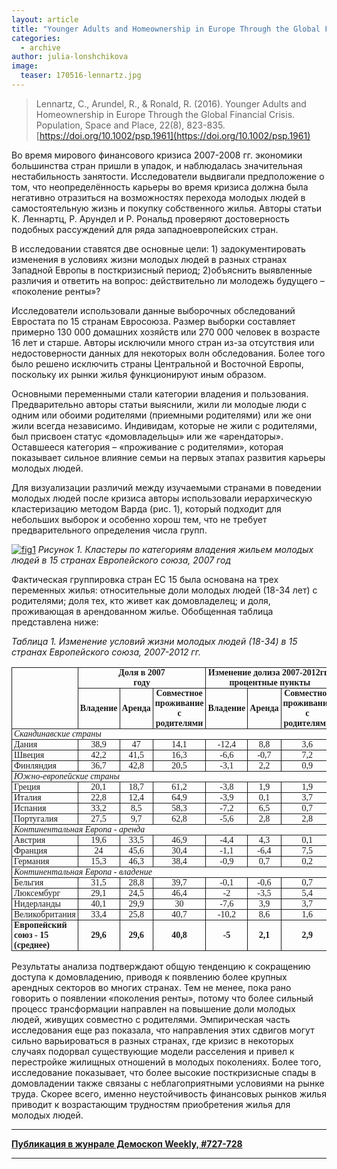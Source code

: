 ```yaml
---
layout: article
title: "Younger Adults and Homeownership in Europe Through the Global Financial Crisis"
categories: 
  - archive
author: julia-lonshchikova
image:
  teaser: 170516-lennartz.jpg
---
```


> Lennartz, C., Arundel, R., & Ronald, R. (2016). Younger Adults and Homeownership in Europe Through the Global Financial Crisis. Population, Space and Place, 22(8), 823-835. [https://doi.org/10.1002/psp.1961](https://doi.org/10.1002/psp.1961) 

Во время мирового финансового кризиса 2007-2008 гг. экономики большинства стран пришли в упадок, и наблюдалась значительная нестабильность занятости. Исследователи выдвигали предположение о том, что неопределённость карьеры во время кризиса должна была негативно отразиться на возможностях перехода молодых людей в самостоятельную жизнь и покупку собственного жилья. Авторы статьи К. Леннартц, Р. Арундел и Р. Рональд проверяют достоверность подобных рассуждений для ряда западноевропейских стран.

В исследовании ставятся две основные цели: 1) задокументировать изменения в условиях жизни молодых людей в разных странах Западной Европы в посткризисный период; 2)объяснить выявленные различия и ответить на вопрос: действительно ли молодежь будущего – «поколение ренты»?

Исследователи использовали данные выборочных обследований Евростата по 15 странам Евросоюза. Размер выборки составляет примерно 130 000 домашних хозяйств или 270 000 человек в возрасте 16 лет и старше. Авторы исключили много стран из-за отсутствия или недостоверности данных для некоторых волн обследования. Более того было решено исключить страны Центральной и Восточной Европы, поскольку их рынки жилья функционируют иным образом.

Основными переменными стали категории владения и пользования. Предварительно авторы статьи выяснили, жили ли молодые люди с одним или обоими родителями (приемными родителями) или же они жили всегда независимо. Индивидам, которые не жили с родителями, был присвоен статус «домовладельцы» или же «арендаторы». Оставшееся категория – «проживание с родителями», которая показывает сильное влияние семьи на первых этапах развития карьеры молодых людей.

Для визуализации различий между изучаемыми странами в поведении молодых людей после кризиса авторы использовали иерархическую кластеризацию методом Варда (рис. 1), который подходит для небольших выборок и особенно хорош тем, что не требует предварительного определения числа групп.

[![fig1][f1]][f1] 
*Рисунок 1. Кластеры по категориям владения жильем молодых людей в 15 странах Европейского союза, 2007 год*

Фактическая группировка стран ЕС 15 была основана на трех переменных жилья: относительные доли молодых людей (18-34 лет) с родителями; доля тех, кто живет как домовладелец; и доля, проживающая в арендованном жилье. Обобщенная таблица представлена ниже:

*Таблица 1. Изменение условий жизни молодых людей (18-34) в 15 странах Европейского союза, 2007-2012 гг.*
<style type="text/css">
.tg  {border-collapse:collapse;border-spacing:0;}
.tg td{font-family:Arial, sans-serif;font-size:14px;padding:0px 3px;border-style:solid;border-width:1px;overflow:hidden;word-break:normal;}
.tg th{font-family:Arial, sans-serif;font-size:14px;font-weight:normal;padding:0px 3px;border-style:solid;border-width:1px;overflow:hidden;word-break:normal;}
.tg .tg-4ic2{font-style:italic;font-size:14px;font-family:Georgia, serif !important;}
.tg .tg-khc5{font-size:14px;font-family:Georgia, serif !important;;text-align:center}
.tg .tg-zcc4{font-weight:bold;font-size:14px;font-family:Georgia, serif !important;;text-align:center}
.tg .tg-0wjy{font-weight:bold;font-size:14px;font-family:Georgia, serif !important;}
.tg .tg-zfr1{font-size:14px;font-family:Georgia, serif !important;}
</style>
<table class="tg">
  <tr>
    <th class="tg-0wjy" rowspan="2"></th>
    <th class="tg-zcc4" colspan="3">Доля в 2007<br>  году</th>
    <th class="tg-zcc4" colspan="3">Изменение долиза 2007-2012гг., <br>процентные пункты</th>
  </tr>
  <tr>
    <td class="tg-zcc4">Владение</td>
    <td class="tg-zcc4">Аренда</td>
    <td class="tg-zcc4">Совместное проживание <br>с родителями</td>
    <td class="tg-zcc4">Владение</td>
    <td class="tg-zcc4">Аренда</td>
    <td class="tg-zcc4">Совместное проживание <br>с родителями</td>
  </tr>
  <tr>
    <td class="tg-4ic2" colspan="7">Скандинавские страны</td>
  </tr>
  <tr>
    <td class="tg-zfr1">Дания</td>
    <td class="tg-khc5">38,9</td>
    <td class="tg-khc5">47</td>
    <td class="tg-khc5">14,1</td>
    <td class="tg-khc5">-12,4</td>
    <td class="tg-khc5">8,8</td>
    <td class="tg-khc5">3,6</td>
  </tr>
  <tr>
    <td class="tg-zfr1">Швеция</td>
    <td class="tg-khc5">42,2</td>
    <td class="tg-khc5">41,5</td>
    <td class="tg-khc5">16,3</td>
    <td class="tg-khc5">-6,6</td>
    <td class="tg-khc5">-0,7</td>
    <td class="tg-khc5">7,2</td>
  </tr>
  <tr>
    <td class="tg-zfr1">Финляндия</td>
    <td class="tg-khc5">36,7</td>
    <td class="tg-khc5">42,8</td>
    <td class="tg-khc5">20,5</td>
    <td class="tg-khc5">-3,1</td>
    <td class="tg-khc5">2,2</td>
    <td class="tg-khc5">0,9</td>
  </tr>
  <tr>
    <td class="tg-4ic2" colspan="7">Южно-европейские страны            </td>
  </tr>
  <tr>
    <td class="tg-zfr1">Греция</td>
    <td class="tg-khc5">20,1</td>
    <td class="tg-khc5">18,7</td>
    <td class="tg-khc5">61,2</td>
    <td class="tg-khc5">-3,8</td>
    <td class="tg-khc5">1,9</td>
    <td class="tg-khc5">1,9</td>
  </tr>
  <tr>
    <td class="tg-zfr1">Италия</td>
    <td class="tg-khc5">22,8</td>
    <td class="tg-khc5">12,4</td>
    <td class="tg-khc5">64,9</td>
    <td class="tg-khc5">-3,9</td>
    <td class="tg-khc5">0,1</td>
    <td class="tg-khc5">3,7</td>
  </tr>
  <tr>
    <td class="tg-zfr1">Испания</td>
    <td class="tg-khc5">33,2</td>
    <td class="tg-khc5">8,5</td>
    <td class="tg-khc5">58,3</td>
    <td class="tg-khc5">-7,2</td>
    <td class="tg-khc5">6,5</td>
    <td class="tg-khc5">0,7</td>
  </tr>
  <tr>
    <td class="tg-zfr1">Португалия</td>
    <td class="tg-khc5">27,5</td>
    <td class="tg-khc5">9,7</td>
    <td class="tg-khc5">62,8</td>
    <td class="tg-khc5">-5,6</td>
    <td class="tg-khc5">2,8</td>
    <td class="tg-khc5">2,8</td>
  </tr>
  <tr>
    <td class="tg-4ic2" colspan="7">Континентальная Европа - аренда</td>
  </tr>
  <tr>
    <td class="tg-zfr1">Австрия</td>
    <td class="tg-khc5">19,6</td>
    <td class="tg-khc5">33,5</td>
    <td class="tg-khc5">46,9</td>
    <td class="tg-khc5">-4,4</td>
    <td class="tg-khc5">4,3</td>
    <td class="tg-khc5">0,1</td>
  </tr>
  <tr>
    <td class="tg-zfr1">Франция</td>
    <td class="tg-khc5">24</td>
    <td class="tg-khc5">45,6</td>
    <td class="tg-khc5">30,4</td>
    <td class="tg-khc5">-1,1</td>
    <td class="tg-khc5">-6,4</td>
    <td class="tg-khc5">7,5</td>
  </tr>
  <tr>
    <td class="tg-zfr1">Германия</td>
    <td class="tg-khc5">15,3</td>
    <td class="tg-khc5">46,3</td>
    <td class="tg-khc5">38,4</td>
    <td class="tg-khc5">-0,9</td>
    <td class="tg-khc5">0,7</td>
    <td class="tg-khc5">0,2</td>
  </tr>
  <tr>
    <td class="tg-4ic2" colspan="7">Континентальная Европа - владение</td>
  </tr>
  <tr>
    <td class="tg-zfr1">Бельгия</td>
    <td class="tg-khc5">31,5</td>
    <td class="tg-khc5">28,8</td>
    <td class="tg-khc5">39,7</td>
    <td class="tg-khc5">-0,1</td>
    <td class="tg-khc5">-0,6</td>
    <td class="tg-khc5">0,7</td>
  </tr>
  <tr>
    <td class="tg-zfr1">Люксембург</td>
    <td class="tg-khc5">29,1</td>
    <td class="tg-khc5">24,5</td>
    <td class="tg-khc5">46,4</td>
    <td class="tg-khc5">-2</td>
    <td class="tg-khc5">-3,5</td>
    <td class="tg-khc5">5,4</td>
  </tr>
  <tr>
    <td class="tg-zfr1">Нидерланды</td>
    <td class="tg-khc5">40,1</td>
    <td class="tg-khc5">29,9</td>
    <td class="tg-khc5">30</td>
    <td class="tg-khc5">-7,6</td>
    <td class="tg-khc5">3,9</td>
    <td class="tg-khc5">3,7</td>
  </tr>
  <tr>
    <td class="tg-zfr1">Великобритания</td>
    <td class="tg-khc5">33,4</td>
    <td class="tg-khc5">25,8</td>
    <td class="tg-khc5">40,7</td>
    <td class="tg-khc5">-10,2</td>
    <td class="tg-khc5">8,6</td>
    <td class="tg-khc5">1,6</td>
  </tr>
  <tr>
    <td class="tg-0wjy">Европейский союз - 15 (среднее)</td>
    <td class="tg-zcc4">29,6</td>
    <td class="tg-zcc4">29,6</td>
    <td class="tg-zcc4">40,8</td>
    <td class="tg-zcc4">-5</td>
    <td class="tg-zcc4">2,1</td>
    <td class="tg-zcc4">2,9</td>
  </tr>
</table>


Результаты анализа подтверждают общую тенденцию к сокращению доступа к домовладению, приводя к появлению более крупных арендных секторов во многих странах. Тем не менее, пока рано говорить о появлении «поколения ренты», потому что более сильный процесс трансформации направлен на повышение доли молодых людей, живущих совместно с родителями. Эмпирическая часть исследования еще раз показала, что направления этих сдвигов могут сильно варьироваться в разных странах, где кризис в некоторых случаях подорвал существующие модели расселения и привел к перестройке жилищных отношений в молодых поколениях. Более того, исследование показывает, что более высокие посткризисные спады в домовладении также связаны с неблагоприятными условиями на рынке труда. Скорее всего, именно неустойчивость финансовых рынков жилья приводит к возрастающим трудностям приобретения жилья для молодых людей.

[f1]: /dem-digest/images/2017/727-fig-04.png


***
**[Публикация в жунрале Демоскоп Weekly, #727-728](http://demoscope.ru/weekly/2017/0727/digest02.php)**  

***